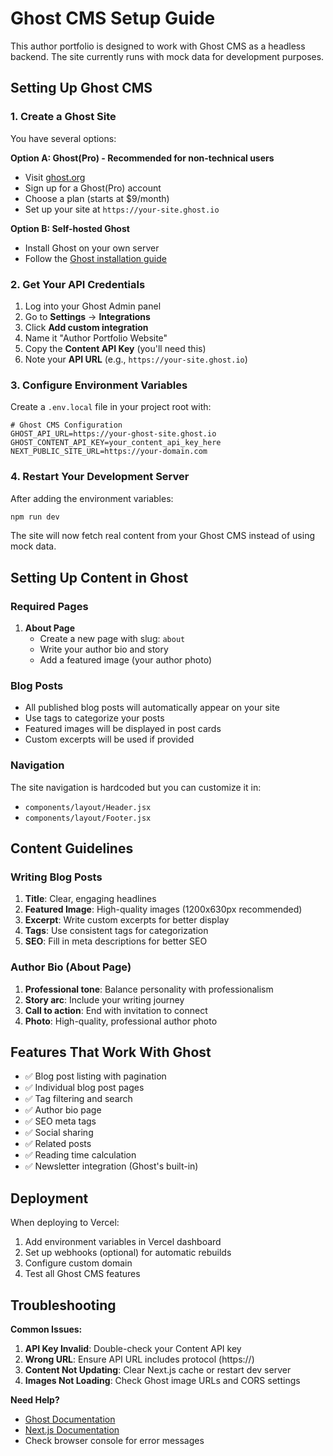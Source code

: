 # Ghost CMS Setup Guide

This author portfolio is designed to work with Ghost CMS as a headless backend. The site currently runs with mock data for development purposes.

## Setting Up Ghost CMS

### 1. Create a Ghost Site

You have several options:

**Option A: Ghost(Pro) - Recommended for non-technical users**
- Visit [ghost.org](https://ghost.org/pricing/)
- Sign up for a Ghost(Pro) account
- Choose a plan (starts at $9/month)
- Set up your site at `https://your-site.ghost.io`

**Option B: Self-hosted Ghost**
- Install Ghost on your own server
- Follow the [Ghost installation guide](https://ghost.org/docs/install/)

### 2. Get Your API Credentials

1. Log into your Ghost Admin panel
2. Go to **Settings** → **Integrations**
3. Click **Add custom integration**
4. Name it "Author Portfolio Website"
5. Copy the **Content API Key** (you'll need this)
6. Note your **API URL** (e.g., `https://your-site.ghost.io`)

### 3. Configure Environment Variables

Create a `.env.local` file in your project root with:

```env
# Ghost CMS Configuration
GHOST_API_URL=https://your-ghost-site.ghost.io
GHOST_CONTENT_API_KEY=your_content_api_key_here
NEXT_PUBLIC_SITE_URL=https://your-domain.com
```

### 4. Restart Your Development Server

After adding the environment variables:

```bash
npm run dev
```

The site will now fetch real content from your Ghost CMS instead of using mock data.

## Setting Up Content in Ghost

### Required Pages

1. **About Page**
   - Create a new page with slug: `about`
   - Write your author bio and story
   - Add a featured image (your author photo)

### Blog Posts

- All published blog posts will automatically appear on your site
- Use tags to categorize your posts
- Featured images will be displayed in post cards
- Custom excerpts will be used if provided

### Navigation

The site navigation is hardcoded but you can customize it in:
- `components/layout/Header.jsx`
- `components/layout/Footer.jsx`

## Content Guidelines

### Writing Blog Posts

1. **Title**: Clear, engaging headlines
2. **Featured Image**: High-quality images (1200x630px recommended)
3. **Excerpt**: Write custom excerpts for better display
4. **Tags**: Use consistent tags for categorization
5. **SEO**: Fill in meta descriptions for better SEO

### Author Bio (About Page)

1. **Professional tone**: Balance personality with professionalism
2. **Story arc**: Include your writing journey
3. **Call to action**: End with invitation to connect
4. **Photo**: High-quality, professional author photo

## Features That Work With Ghost

- ✅ Blog post listing with pagination
- ✅ Individual blog post pages
- ✅ Tag filtering and search
- ✅ Author bio page
- ✅ SEO meta tags
- ✅ Social sharing
- ✅ Related posts
- ✅ Reading time calculation
- ✅ Newsletter integration (Ghost's built-in)

## Deployment

When deploying to Vercel:

1. Add environment variables in Vercel dashboard
2. Set up webhooks (optional) for automatic rebuilds
3. Configure custom domain
4. Test all Ghost CMS features

## Troubleshooting

**Common Issues:**

1. **API Key Invalid**: Double-check your Content API key
2. **Wrong URL**: Ensure API URL includes protocol (https://)
3. **Content Not Updating**: Clear Next.js cache or restart dev server
4. **Images Not Loading**: Check Ghost image URLs and CORS settings

**Need Help?**

- [Ghost Documentation](https://ghost.org/docs/)
- [Next.js Documentation](https://nextjs.org/docs)
- Check browser console for error messages 